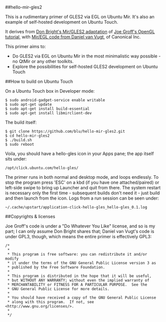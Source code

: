 ##hello-mir-gles2

This is a rudimentary primer of GLES2 via EGL on Ubuntu Mir. It's also an example of self-hosted development on Ubuntu Touch.

It derives from [Don Bright's Mir/GLES2 adaptation](https://github.com/donbright/hello-mir-gles2) of [Joe Groff's OpenGL tutorial](http://duriansoftware.com/joe/An-intro-to-modern-OpenGL.-Chapter-2:-Hello-World:-The-Slideshow.html), with [Mir/EGL code from Daniel van Vugt](http://bazaar.launchpad.net/~mir-team/mir/utopic/view/head:/examples/eglflash.c), of Canonical Inc.

This primer aims to:

* Do GLES2 via EGL on Ubuntu Mir in the most minimalistic way possible - no QtMir or any other toolkits.
* Explore the possibilities for self-hosted GLES2 development on Ubuntu Touch

##How to build on Ubuntu Touch

On a Ubuntu Touch box in Developer mode:

	$ sudo android-gadget-service enable writable
	$ sudo apt-get update
	$ sudo apt-get install build-essential
	$ sudo apt-get install libmirclient-dev

The build itself:

	$ git clone https://github.com/blu/hello-mir-gles2.git
	$ cd hello-mir-gles2
	$ ./build.sh
	$ sudo reboot

Voila, you should have a hello-gles icon in your Apps pane; the app itself sits under:

	/opt/click.ubuntu.com/hello-gles/

The primer runs in both normal and desktop mode, and loops endlessly. To stop the program press 'ESC' on a kbd (if you have one attached/paired) or left-side swipe to bring up Launcher and quit from there.
The system restart is necessary only the first time - subsequent builds don't need it - just build and then launch from the icon. Logs from a run session can be seen under:

	~/.cache/upstart/application-click-hello-gles_hello-gles_0.1.log

##Copyrights & licenses

Joe Groff's code is under a "Do Whatever You Like" license, and so is my part; I can only assume Don Bright shares that; Daniel van Vugt's code is under GPL3, though, which means the entire primer is effectively GPL3:

```
/*
 *
 * This program is free software: you can redistribute it and/or modify
 * it under the terms of the GNU General Public License version 3 as
 * published by the Free Software Foundation.
 *
 * This program is distributed in the hope that it will be useful,
 * but WITHOUT ANY WARRANTY; without even the implied warranty of
 * MERCHANTABILITY or FITNESS FOR A PARTICULAR PURPOSE.  See the
 * GNU General Public License for more details.
 *
 * You should have received a copy of the GNU General Public License
 * along with this program.  If not, see <http://www.gnu.org/licenses/>.
 *
 */
```
